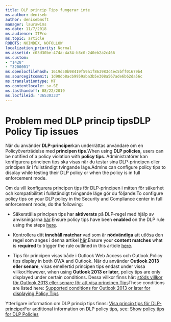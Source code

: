 ```yaml
---
title: DLP princip Tips fungerar inte
ms.author: deniseb
author: denisebmsft
manager: laurawims
ms.date: 11/7/2018
ms.audience: ITPro
ms.topic: article
ROBOTS: NOINDEX, NOFOLLOW
localization_priority: Normal
ms.assetid: c03d30be-474a-4a34-b3c0-240eb2a2c466
ms.custom:
- "1428"
- "3200001"
ms.openlocfilehash: 1619d50b98419f59a1f863983c4ec5bff01679b4
ms.sourcegitcommit: 1d98db8acb9959aba3b5e308a567ade6b62da56c
ms.translationtype: MT
ms.contentlocale: sv-SE
ms.lasthandoff: 08/22/2019
ms.locfileid: "36530333"
---
```

# <a name="dlp-policy-tip-issues"></a><span data-ttu-id="af8c4-102">Problem med DLP princip tips</span><span class="sxs-lookup"><span data-stu-id="af8c4-102">DLP Policy Tip issues</span></span>

<span data-ttu-id="af8c4-103">När du använder **DLP-principer**kan underrättas användare om en Policyöverträdelse med **principen tips**.</span><span class="sxs-lookup"><span data-stu-id="af8c4-103">When using **DLP policies**, users can be notified of a policy violation with **policy tips**.</span></span> <span data-ttu-id="af8c4-104">Administratörer kan konfigurera principen tips ska visas när du testar sina DLP-principen eller principen är i fullständigt tvingande läge.</span><span class="sxs-lookup"><span data-stu-id="af8c4-104">Admins can configure policy tips to display while testing their DLP policy or when the policy is in full enforcement mode.</span></span>
  
<span data-ttu-id="af8c4-105">Om du vill konfigurera principen tips för DLP-principen i mitten för säkerhet och kompatibilitet i fullständigt tvingande läge gör du följande:</span><span class="sxs-lookup"><span data-stu-id="af8c4-105">To configure policy tips on your DLP policy in the Security and Compliance center in full enforcement mode, do the following:</span></span>
  
- <span data-ttu-id="af8c4-106">Säkerställa principen tips har **aktiverats** på DLP-regel med hjälp av anvisningarna [här](https://docs.microsoft.com/office365/securitycompliance/use-notifications-and-policy-tips).</span><span class="sxs-lookup"><span data-stu-id="af8c4-106">Ensure policy tips have been **enabled** on the DLP rule using the steps [here](https://docs.microsoft.com/office365/securitycompliance/use-notifications-and-policy-tips).</span></span>

- <span data-ttu-id="af8c4-107">Kontrollera ditt **innehåll matchar** vad som är **nödvändiga** att utlösa den regel som anges i denna artikel [här](https://docs.microsoft.com/office365/securitycompliance/what-the-sensitive-information-types-look-for).</span><span class="sxs-lookup"><span data-stu-id="af8c4-107">Ensure your **content matches** what is **required** to trigger the rule outlined in this article [here](https://docs.microsoft.com/office365/securitycompliance/what-the-sensitive-information-types-look-for).</span></span>

- <span data-ttu-id="af8c4-108">Tips för principen visas både i Outlook Web Access och Outlook.</span><span class="sxs-lookup"><span data-stu-id="af8c4-108">Policy tips display in both OWA and Outlook.</span></span> <span data-ttu-id="af8c4-109">När du använder **Outlook 2013 eller senare**, visas emellertid principen tips endast under vissa villkor.</span><span class="sxs-lookup"><span data-stu-id="af8c4-109">However, when using **Outlook 2013 or later**, policy tips are only displayed under certain conditions.</span></span> <span data-ttu-id="af8c4-110">Dessa villkor finns här: [stöds villkor för Outlook 2013 eller senare för att visa principen Tips](https://docs.microsoft.com/office365/securitycompliance/use-notifications-and-policy-tips#outlook-2013-and-later-supports-showing-policy-tips-for-only-some-conditions)</span><span class="sxs-lookup"><span data-stu-id="af8c4-110">These conditions are listed here: [Supported conditions for Outlook 2013 or later for displaying Policy Tips](https://docs.microsoft.com/office365/securitycompliance/use-notifications-and-policy-tips#outlook-2013-and-later-supports-showing-policy-tips-for-only-some-conditions)</span></span>

<span data-ttu-id="af8c4-111">Ytterligare information om DLP princip tips finns: [Visa princip tips för DLP-principer](https://docs.microsoft.com/office365/securitycompliance/use-notifications-and-policy-tips)</span><span class="sxs-lookup"><span data-stu-id="af8c4-111">For additional information on DLP policy tips, see: [Show policy tips for DLP Policies](https://docs.microsoft.com/office365/securitycompliance/use-notifications-and-policy-tips)</span></span>
  